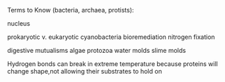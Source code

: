 Terms to Know (bacteria, archaea, protists):

nucleus

prokaryotic v. eukaryotic 
cyanobacteria 
bioremediation 
nitrogen fixation

digestive mutualisms 
algae
protozoa
water molds
slime molds

Hydrogen bonds can break in extreme temperature because proteins will change shape,not allowing their substrates to hold on
